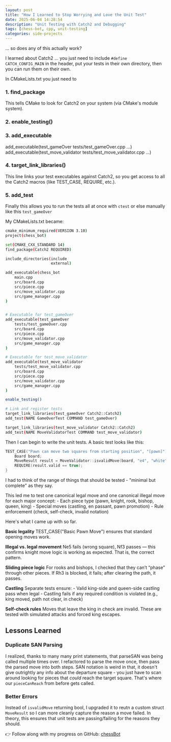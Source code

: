 ```yaml
---
layout: post
title: "How I Learned to Stop Worrying and Love the Unit Test"
date: 2025-06-04 14:28:54
description: "Unit Testing with Catch2 and Debugging"
tags: [chess-bot, cpp, unit-testing]
categories: side-projects
---
```


... so does any of this actually work?

I learned about Catch2 ... you just need to include `#define CATCH_CONFIG_MAIN` in the header, put your tests in their own directory, then you can run them on their own.

In CMakeLists.txt you just need to

### 1. find_package

This tells CMake to look for Catch2 on your system (via CMake's module system).

### 2. enable_testing()

### 3. add_executable

add_executable(test_gameOver tests/test_gameOver.cpp ...)
add_executable(test_move_validator tests/test_move_validator.cpp ...)

### 4. target_link_libraries()

This line links your test executables against Catch2, so you get access to all the Catch2 macros (like TEST_CASE, REQUIRE, etc.).

### 5. add_test

Finally this allows you to run the tests all at once with `ctest` or else manually like this `test_gameOver`

My CMakeLists.txt became:

```bash
cmake_minimum_required(VERSION 3.10)
project(chess_bot)

set(CMAKE_CXX_STANDARD 14)
find_package(Catch2 REQUIRED)

include_directories(include
                    external)

add_executable(chess_bot
    main.cpp
    src/board.cpp
    src/piece.cpp
    src/move_validator.cpp
    src/game_manager.cpp
)


# Executable for test_gameOver
add_executable(test_gameOver
    tests/test_gameOver.cpp
    src/board.cpp
    src/piece.cpp
    src/move_validator.cpp
    src/game_manager.cpp
)

# Executable for test_move_validator
add_executable(test_move_validator
    tests/test_move_validator.cpp
    src/board.cpp
    src/piece.cpp
    src/move_validator.cpp
    src/game_manager.cpp
)

enable_testing()

# Link and register tests
target_link_libraries(test_gameOver Catch2::Catch2)
add_test(NAME GameOverTest COMMAND test_gameOver)

target_link_libraries(test_move_validator Catch2::Catch2)
add_test(NAME MoveValidatorTest COMMAND test_move_validator)
```

Then I can begin to write the unit tests. A basic test looks like this:

```cpp
TEST_CASE("Pawn can move two squares from starting position", "[pawn]") {
    Board board;
    MoveResult result = MoveValidator::isvalidMove(board, "e4", "white");
    REQUIRE(result.valid == true);
}
```

I had to think of the range of things that should be tested - "minimal but complete" as they say.

This led me to test one canonical legal move and one canonical illegal move for each major concept: - Each piece type (pawn, knight, rook, bishop, queen, king) - Special moves (castling, en passant, pawn promotion) - Rule enforcement (check, self-check, invalid notation)

Here's what I came up with so far.

**Basic legality**
TEST_CASE("Basic Pawn Move") ensures that standard opening moves work.

**Illegal vs. legal movement**
Ne5 fails (wrong square), Nf3 passes — this confirms knight move logic is working as expected. That is, the correct pattern.

**Sliding piece logic**
For rooks and bishops, I checked that they can’t “phase” through other pieces. If Rh3 is blocked, it fails; after clearing the path, it passes.

**Castling**
Separate tests ensure: - Valid king-side and queen-side castling pass when legal - Castling fails if any required condition is violated (e.g., king moved, path not clear, in check)

**Self-check rules**
Moves that leave the king in check are invalid. These are tested with simulated attacks and forced king escapes.

## Lessons Learned

### Duplicate SAN Parsing

I realized, thanks to many many print statements, that parseSAN was being called multiple times over. I refactored to parse the move once, then pass the parsed move into both steps. SAN notation is weird in that, it doesn't give outrightly any info about the departure square - you just have to scan around looking for pieces that _could_ reach the target square. That's where our `pieceCanReach` from before gets called.

### Better Errors

Instead of `isvalidMove` returning bool, I upgraded it to reutn a custom struct `MoveResult` so I can more cleanly capture the reason a move failed. In theory, this ensures that unit tests are passing/failing for the reasons they should.

👉 Follow along with my progress on GitHub: [chessBot](https://github.com/suchkristenwow/chessBot)
